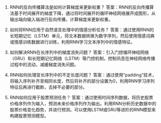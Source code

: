 1. RNN的反向传播算法是如何计算梯度来更新权重？
答案：RNN的反向传播算法基于时间展开的梯度下降，通过将时间展开的循环神经网络展开成图形，从输出端向输入端进行反向传播，计算梯度来更新权重。

2. 如何将RNN应用于自然语言处理中的情感分析任务？
答案：通过使用RNN的长短期记忆（LSTM）单元，将文本数据转换为数字序列，然后使用情感词典或情感训练数据进行训练，利用RNN学习文本序列中的情感特征。

3. 如何解决RNN在长序列中的梯度消失问题？
答案：引入门控循环神经网络（GRU）和长短期记忆网络（LSTM）等门控机制，控制讯息在神经网络传播过程中的流动，减缓梯度消失问题。

4. RNN如何处理变长序列中的不定长度问题？
答案：通过使用“padding”技术，将输入序列补齐至相同长度，然后将补齐的部分设置为0，利用RNN学习序列特征后再进行截断，去掉不必要的部分。

5. RNN如何应用于股票预测任务？
答案：通过使用时间序列数据，将历史股票价格序列作为输入，预测未来价格序列作为输出。利用RNN分析历史数据中的股票价格变化趋势，并进行预测。可以使用LSTM或GRU等进阶的RNN模型来构建股票预测模型。